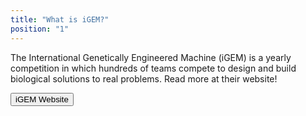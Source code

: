 ```yaml
---
title: "What is iGEM?"
position: "1"
---
```


The International Genetically Engineered Machine (iGEM) is a yearly competition in which hundreds of teams compete to design and build biological solutions to real problems. Read more at their website!

<div class="d-grid gap-2 col-6 mx-auto pb-4">
  <button class="btn btn-primary btn-lg" href="https://igem.org/" role="button">
    iGEM Website
  </button>
</div>
